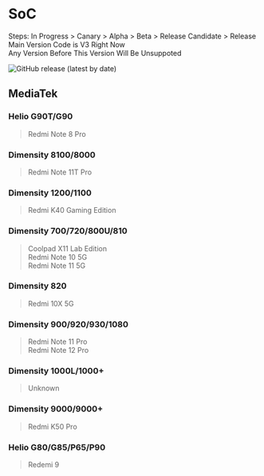 # SoC
Steps: In Progress > Canary > Alpha > Beta > Release Candidate > Release   
Main Version Code is V3 Right Now   
Any Version Before This Version Will Be Unsuppoted   

![GitHub release (latest by date)](https://img.shields.io/github/v/release/naranyinyun/Apodidae?color=%23773bf9&label=Apodidae&style=flat-square)
## MediaTek
### Helio G90T/G90 <Badge type="tip" text="Release" />
> Redmi Note 8 Pro  
### Dimensity 8100/8000 <Badge type="tip" text="Release" />
> Redmi Note 11T Pro  
### Dimensity 1200/1100 <Badge type="tip" text="Release" />
> Redmi K40 Gaming Edition  
### Dimensity 700/720/800U/810 <Badge type="danger" text="Unavailable" />
> Coolpad X11 Lab Edition    
> Redmi Note 10 5G  
> Redmi Note 11 5G  
### Dimensity 820 <Badge type="info" text="Release Candidate" />
> Redmi 10X 5G   
### Dimensity 900/920/930/1080 <Badge type="info" text="Release Candidate" />
> Redmi Note 11 Pro  
> Redmi Note 12 Pro  
### Dimensity 1000L/1000+ <Badge type="info" text="Release Candidate" />
> Unknown
### Dimensity 9000/9000+ <Badge type="info" text="Release Candidate" />
> Redmi K50 Pro
### Helio G80/G85/P65/P90 <Badge type="warning" text="Alpha" />
> Redemi 9

